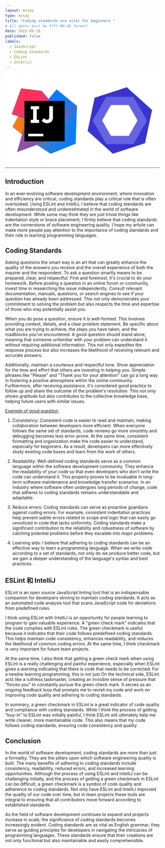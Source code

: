 ```yaml
---
layout: essay
type: essay
title: "Coding standards are vital for beginners "
# All dates must be YYYY-MM-DD format!
date: 2023-09-18
published: false
labels:
  - JavaScript
  - Coding Standards
  - ESLint
  - IntelliJ
---
```


<img width="600px" class="rounded float-start pe-4" src="../img/travel/Eslint1.png">




## Introduction
In an ever-evolving software development environment, where innovation and efficiency are critical, coding standards play a critical role that is often overlooked. Using ESLint and IntelliJ, I believe that coding standards are often misunderstood and underestimated in the world of software development. While some may think they are just trivial things like indentation style or brace placement, I firmly believe that coding standards are the cornerstone of software engineering quality. I hope my article can make more people pay attention to the importance of coding standards and their role in learning programming languages.
 

## Coding Standards

Asking questions the smart way is an art that can greatly enhance the quality of the answers you receive and the overall experience of both the inquirer and the respondent. To ask a question smartly means to be prepared, clear, and respectful. First and foremost, it's crucial to do your homework. Before posting a question in an online forum or community, invest time in researching the issue independently. Consult relevant documentation, manuals, questions, or search engines to see if your question has already been addressed. This not only demonstrates your commitment to solving the problem but also respects the time and expertise of those who may potentially assist you.

When you do pose a question, ensure it is well-formed. This involves providing context, details, and a clear problem statement. Be specific about what you are trying to achieve, the steps you have taken, and the roadblocks you've encountered. A good question should stand alone, meaning that someone unfamiliar with your problem can understand it without requiring additional information. This not only expedites the response process but also increases the likelihood of receiving relevant and accurate answers.

Additionally, maintain a courteous and respectful tone. Show appreciation for the time and effort that others are investing in helping you. Simple phrases like "Please" and "Thank you for your attention" can go a long way in fostering a positive atmosphere within the online community. Furthermore, after receiving assistance, it's considered good practice to follow up and share the outcome of the problem's resolution. This not only shows gratitude but also contributes to the collective knowledge base, helping future users with similar issues.


 [Example of good question](https://stackoverflow.com/questions/76976249/warning-text-content-did-not-match-server-562-client-563-when-creating-a).


1. Consistency:
  Consistent code is easier to read and maintain, making collaboration between developers more efficient. When everyone follows the same set of standards, code reviews go more smoothly and debugging becomes less error-prone. At the same time, consistent formatting and organization make the code easier to understand, especially for beginners. As a result, developers can more effectively study existing code bases and learn from the work of others.

2. Readability:
Well-defined coding standards serve as a common language within the software development community. They enhance the readability of your code so that even developers who don't write the code can understand it. This property proves to be invaluable in long-term software maintenance and knowledge transfer scenarios. In an industry where software often undergoes long periods of change, code that adheres to coding standards remains understandable and adaptable.

3. Reduce errors:
Coding standards can serve as proactive guardians against coding errors. For example, consistent indentation practices help prevent subtle errors related to scope and logic that can easily go unnoticed in code that lacks uniformity. Coding standards make a significant contribution to the reliability and robustness of software by catching potential problems before they escalate into major problems.

4. Learning aids:
I believe that adhering to coding standards can be an effective way to learn a programming language. When we write code according to a set of standards, not only do we produce better code, but we gain a deeper understanding of the language's syntax and best practices.

## ESLint 和 IntelliJ

ESLint is an open source JavaScript linting tool that is an indispensable companion for developers striving to maintain coding standards. It acts as an automated code analysis tool that scans JavaScript code for deviations from predefined rules.

I think using ESLint with IntelliJ is an opportunity for people learning to program to gain valuable experience. A "green check mark" indicates that the code complies with ESLint rules. The green checkmark is useful because it indicates that their code follows predefined coding standards. This helps maintain code consistency, enhances readability, and reduces the likelihood of common coding errors. At the same time, I think checkmark is very important for future team projects.

At the same time, I also think that getting a green check mark when using ESLint is a really challenging and painful experience, especially when ESLint gives a warning indicating that there is code that needs to be corrected. For a newbie learning programming, this is not just On the technical side, ESLint acts like a ruthless taskmaster, creating an invisible sense of pressure that "forces you" to constantly pursue the green check mark. It serves as an ongoing feedback loop that prompts me to revisit my code and work on improving code quality and adhering to coding standards.



In summary, a green checkmark in ESLint is a great indicator of code quality and compliance with coding standards. While I think the process of getting "buy-in" to ESLint was initially painful, I think ESLint will ultimately help me write cleaner, more maintainable code. This also means that my code follows coding standards, ensuring code consistency and quality.


## Conclusion

In the world of software development, coding standards are more than just a formality. They are the pillars upon which software engineering quality is built. The many benefits of adhering to coding standards include consistency, readability, reduced errors, and increased learning opportunities. Although the process of using ESLint and IntelliJ can be challenging initially, and the process of getting a green checkmark in ESLint can be difficult, a green checkmark is a symbol of code quality and adherence to coding standards. Not only have ESLint and IntelliJ improved the quality of our code over time, but in team projects these tools are integral to ensuring that all contributors move forward according to established standards.

As the field of software development continues to expand and projects increase in scale, the significance of coding standards becomes increasingly evident. Coding standards are as vital as English grammar; they serve as guiding principles for developers in navigating the intricacies of programming languages. These standards ensure that their creations are not only functional but also maintainable and easily comprehensible.
